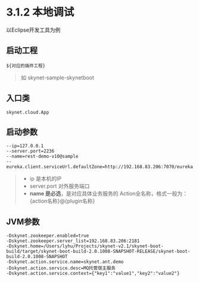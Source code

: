 # 3.1.2 本地调试

以Eclipse开发工具为例

## 启动工程

```text
${对应的插件工程} 
```

> 如 skynet-sample-skynetboot

## 入口类

```text
skynet.cloud.App
```

## 启动参数

```text
--ip=127.0.0.1
--server.port=2236
--name=rest-demo-v10@sample
--eureka.client.serviceUrl.defaultZone=http://192.168.83.206:7070/eureka
```

> * ip 是本机的IP
> * server.port 对外服务端口
> * **name 是必选**，是对应具体业务服务的 Action全名称，格式一般为：{action名称}@{plugin名称}

## JVM参数

```text
-Dskynet.zookeeper.enabled=true
-Dskynet.zookeeper.server_list=192.168.83.206:2181
-Dskynet.home=/Users/lyhu/Projects/skynet-v2.1/skynet-boot-build/target/skynet-boot-build-2.0.1008-SNAPSHOT-RELEASE/skynet-boot-build-2.0.1008-SNAPSHOT
-Dskynet.action.service.name=skynet.ant.demo
-Dskynet.action.service.desc=MQ托管宿主服务
-Dskynet.action.service.context={"key1":"value1","key2":"value2"}
```



